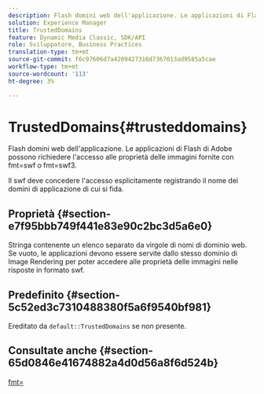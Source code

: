 ```yaml
---
description: Flash domini web dell'applicazione. Le applicazioni di Flash di Adobe possono richiedere l'accesso alle proprietà delle immagini fornite con fmt=swf o fmt=swf3.
solution: Experience Manager
title: TrustedDomains
feature: Dynamic Media Classic, SDK/API
role: Sviluppatore, Business Practices
translation-type: tm+mt
source-git-commit: f6c97606d7a4209427316d7367013ad9585a5cae
workflow-type: tm+mt
source-wordcount: '113'
ht-degree: 3%

---
```



# TrustedDomains{#trusteddomains}

Flash domini web dell&#39;applicazione. Le applicazioni di Flash di Adobe possono richiedere l&#39;accesso alle proprietà delle immagini fornite con fmt=swf o fmt=swf3.

Il swf deve concedere l&#39;accesso esplicitamente registrando il nome dei domini di applicazione di cui si fida.

## Proprietà {#section-e7f95bbb749f441e83e90c2bc3d5a6e0}

Stringa contenente un elenco separato da virgole di nomi di dominio web. Se vuoto, le applicazioni devono essere servite dallo stesso dominio di Image Rendering per poter accedere alle proprietà delle immagini nelle risposte in formato swf.

## Predefinito {#section-5c52ed3c7310488380f5a6f9540bf981}

Ereditato da `default::TrustedDomains` se non presente.

## Consultate anche {#section-65d0846e41674882a4d0d56a8f6d524b}

[fmt=](../../../../../is-api/http-ref/image-serving-api-ref/c-http-protocol-reference/c-command-reference/r-is-http-fmt.md#reference-cdf10043423b45ba9fe15157fb3ae37a)
